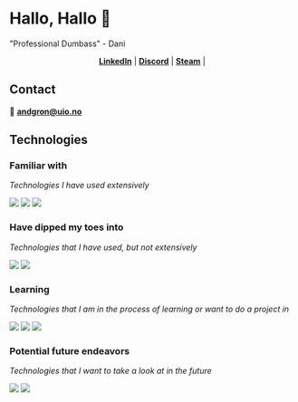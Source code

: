 # Hallo, Hallo 👋

"Professional Dumbass" - Dani

<p align="center">
  <strong><a href="https://www.linkedin.com/in/andreas-gr%C3%B8nbeck-1730942b0/">LinkedIn</a></strong> |
  <strong><a href="https://discord.com/users/292010252185108484">Discord</a></strong> |
  <strong><a href="https://steamcommunity.com/id/kniksen1814/">Steam</a></strong> |
</p>

## Contact

📨 <strong><a href="mailto:andgron@uio.no">andgron@uio.no</a></strong>

## Technologies

### Familiar with

*Technologies I have used extensively*

<a href="https://www.python.org/"><img src="https://img.shields.io/badge/python%20-%2314354C.svg?&style=for-the-badge&logo=python&logoColor=white"/></a>
<a href="https://git-scm.com/"><img src="https://img.shields.io/badge/git%20-%23F05033.svg?&style=for-the-badge&logo=git&logoColor=white"/></a>
<a href="https://en.wikipedia.org/wiki/Linux"><img src="https://img.shields.io/badge/Linux-FCC624?style=for-the-badge&logo=linux&logoColor=black"/></a>

### Have dipped my toes into

*Technologies that I have used, but not extensively*

<a href="https://www.postgresql.org/"><img src="https://img.shields.io/badge/postgres-%23316192.svg?style=for-the-badge&logo=postgresql&logoColor=white"/></a>
<a href="https://www.java.com/en/"><img src="https://img.shields.io/badge/java-%23ED8B00.svg?&style=for-the-badge&logo=java&logoColor=white"/></a>

### Learning

*Technologies that I am in the process of learning or want to do a project in*

<a href="https://go.dev/"><img src="https://img.shields.io/badge/go-%2300ADD8.svg?style=for-the-badge&logo=go&logoColor=white"/></a>
<a href="https://en.wikipedia.org/wiki/C_(programming_language)"><img src="https://img.shields.io/badge/C-00599C?style=for-the-badge&logo=c&logoColor=white"/></a>
<a href="https://www.docker.com/"><img src="https://img.shields.io/badge/docker%20-%230db7ed.svg?&style=for-the-badge&logo=docker&logoColor=white"/></a>

### Potential future endeavors

*Technologies that I want to take a look at in the future*

<a href="https://www.rust-lang.org/"><img src="https://img.shields.io/badge/rust-%23000000.svg?style=for-the-badge&logo=rust&logoColor=white"/></a>
<a href="https://en.wikipedia.org/wiki/JavaScript"><img src="https://www.cleanpng.com/free/javascript-logo.html"/></a>
